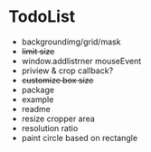 # TodoList
- backgroundimg/grid/mask
- ~~limit size~~
- window.addlistrner mouseEvent
- priview & crop callback?
- ~~customize box size~~
- package
- example
- readme
- resize cropper area
- resolution ratio
- paint circle based on rectangle
